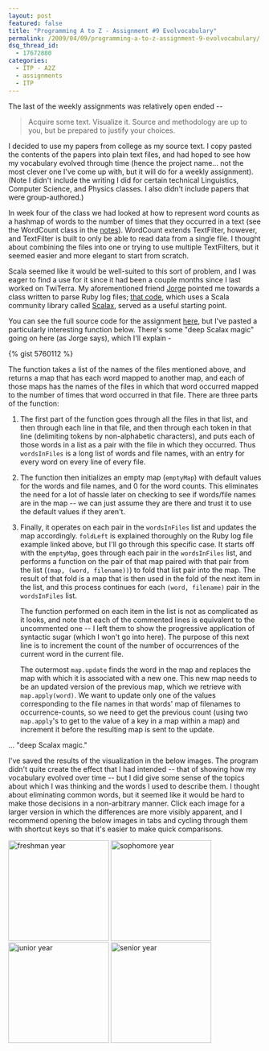 ```yaml
---
layout: post
featured: false
title: "Programming A to Z - Assignment #9 Evolvocabulary"
permalink: /2009/04/09/programming-a-to-z-assignment-9-evolvocabulary/
dsq_thread_id:
  - 17672880
categories:
  - ITP - A2Z
  - assignments
  - ITP
---
```

The last of the weekly assignments was relatively open ended -- 

> Acquire some text. Visualize it. Source and methodology are up to you, but be prepared to justify your choices.

I decided to use my papers from college as my source text. I copy pasted the contents of the papers into plain text files, and had hoped to see how my vocabulary evolved through time (hence the project name... not the most clever one I've come up with, but it will do for a weekly assignment). (Note I didn't include the writing I did for certain technical Linguistics, Computer Science, and Physics classes. I also didn't include papers that were group-authored.)

In week four of the class we had looked at how to represent word counts as a hashmap of words to the number of times that they occurred in a text (see the WordCount class in the [notes][1]). WordCount extends TextFilter, however, and TextFilter is built to only be able to read data from a single file. I thought about combining the files into one or trying to use multiple TextFilters, but it seemed easier and more elegant to start from scratch.

Scala seemed like it would be well-suited to this sort of problem, and I was eager to find a use for it since it had been a couple months since I last worked on TwiTerra. My aforementioned friend [Jorge][2] pointed me towards a class written to parse Ruby log files; [that code][3], which uses a Scala community library called [Scalax][4], served as a useful starting point. 

You can see the full source code for the assignment [here][5], but I've pasted a particularly interesting function below. There's some "deep Scalax magic" going on here (as Jorge says), which I'll explain -

{% gist 5760112 %}

The function takes a list of the names of the files mentioned above, and returns a map that has each word mapped to another map, and each of those maps has the names of the files in which that word occurred mapped to the number of times that word occurred in that file. There are three parts of the function:

1.  The first part of the function goes through all the files in that list, and then through each line in that file, and then through each token in that line (delimiting tokens by non-alphabetic characters), and puts each of those words in a list as a pair with the file in which they occurred. Thus `wordsInFiles` is a long list of words and file names, with an entry for every word on every line of every file.
2.  The function then initializes an empty map (`emptyMap`) with default values for the words and file names, and 0 for the word counts. This eliminates the need for a lot of hassle later on checking to see if words/file names are in the map -- we can just assume they are there and trust it to use the default values if they aren't.
3.  Finally, it operates on each pair in the `wordsInFiles` list and updates the map accordingly. `foldLeft` is explained thoroughly on the Ruby log file example linked above, but I'll go through this specific case. It starts off with the `emptyMap`, goes through each pair in the `wordsInFiles` list, and performs a function on the pair of that map paired with that pair from the list (`(map, (word, filename))`) to fold that list pair into the map. The result of that fold is a map that is then used in the fold of the next item in the list, and this process continues for each `(word, filename)` pair in the `wordsInFiles` list.
    
    The function performed on each item in the list is not as complicated as it looks, and note that each of the commented lines is equivalent to the uncommented one -- I left them to show the progressive application of syntactic sugar (which I won't go into here). The purpose of this next line is to increment the count of the number of occurrences of the current word in the current file.
    
    The outermost `map.update` finds the word in the map and replaces the map with which it is associated with a new one. This new map needs to be an updated version of the previous map, which we retrieve with `map.apply(word)`. We want to update only one of the values corresponding to the file names in that words' map of filenames to occurrence-counts, so we need to get the previous count (using two `map.apply`'s to get to the value of a key in a map within a map) and increment it before the resulting map is sent to the update.

... "deep Scalax magic."
    
I've saved the results of the visualization in the below images. The program didn't quite create the effect that I had intended -- that of showing how my vocabulary evolved over time -- but I did give some sense of the topics about which I was thinking and the words I used to describe them. I thought about eliminating common words, but it seemed like it would be hard to make those decisions in a non-arbitrary manner. Click each image for a larger version in which the differences are more visibly apparent, and I recommend opening the below images in tabs and cycling through them with shortcut keys so that it's easier to make quick comparisons. 

[<img src="/projects/spring09/a2z/assignment9/images/freshman.png"  width="200" alt="freshman year"  />][6]
[<img src="/projects/spring09/a2z/assignment9/images/sophomore.png" width="200" alt="sophomore year" />][7]
[<img src="/projects/spring09/a2z/assignment9/images/junior.png"    width="200" alt="junior year"    />][8]
[<img src="/projects/spring09/a2z/assignment9/images/senior.png"    width="200" alt="senior year"    />][9]

 [1]: http://www.decontextualize.com/teaching/a2z/flight-of-the-concordance/
 [2]: http://github.com/jorgeortiz85
 [3]: http://pastie.org/420714
 [4]: http://scalax.scalaforge.org/
 [5]: projects/spring09/a2z/assignment9/Evolvocabulary.txt
 [6]: /projects/spring09/a2z/assignment9/images/freshman.png
 [7]: /projects/spring09/a2z/assignment9/images/sophomore.png
 [8]: /projects/spring09/a2z/assignment9/images/junior.png
 [9]: /projects/spring09/a2z/assignment9/images/senior.png

